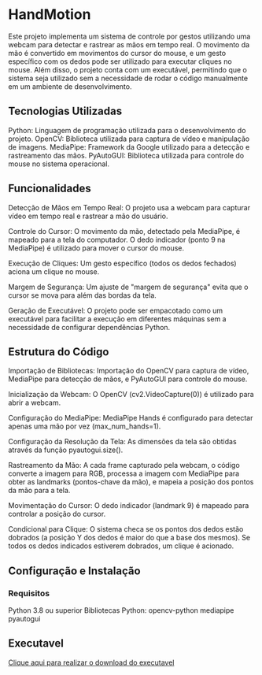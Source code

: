 # HandMotion

Este projeto implementa um sistema de controle por gestos utilizando uma webcam para detectar e rastrear as mãos em tempo real. O movimento da mão é convertido em movimentos do cursor do mouse, e um gesto específico com os dedos pode ser utilizado para executar cliques no mouse. Além disso, o projeto conta com um executável, permitindo que o sistema seja utilizado sem a necessidade de rodar o código manualmente em um ambiente de desenvolvimento.

## Tecnologias Utilizadas
Python: Linguagem de programação utilizada para o desenvolvimento do projeto.
OpenCV: Biblioteca utilizada para captura de vídeo e manipulação de imagens.
MediaPipe: Framework da Google utilizado para a detecção e rastreamento das mãos.
PyAutoGUI: Biblioteca utilizada para controle do mouse no sistema operacional.

## Funcionalidades
Detecção de Mãos em Tempo Real: O projeto usa a webcam para capturar vídeo em tempo real e rastrear a mão do usuário.

Controle do Cursor: O movimento da mão, detectado pela MediaPipe, é mapeado para a tela do computador. O dedo indicador (ponto 9 na MediaPipe) é utilizado para mover o cursor do mouse.

Execução de Cliques: Um gesto específico (todos os dedos fechados) aciona um clique no mouse.

Margem de Segurança: Um ajuste de "margem de segurança" evita que o cursor se mova para além das bordas da tela.

Geração de Executável: O projeto pode ser empacotado como um executável para facilitar a execução em diferentes máquinas sem a necessidade de configurar dependências Python.

## Estrutura do Código
Importação de Bibliotecas: Importação do OpenCV para captura de vídeo, MediaPipe para detecção de mãos, e PyAutoGUI para controle do mouse.

Inicialização da Webcam: O OpenCV (cv2.VideoCapture(0)) é utilizado para abrir a webcam.

Configuração do MediaPipe: MediaPipe Hands é configurado para detectar apenas uma mão por vez (max_num_hands=1).

Configuração da Resolução da Tela: As dimensões da tela são obtidas através da função pyautogui.size().

Rastreamento da Mão: A cada frame capturado pela webcam, o código converte a imagem para RGB, processa a imagem com MediaPipe para obter as landmarks (pontos-chave da mão), e mapeia a posição dos pontos da mão para a tela.

Movimentação do Cursor: O dedo indicador (landmark 9) é mapeado para controlar a posição do cursor.

Condicional para Clique: O sistema checa se os pontos dos dedos estão dobrados (a posição Y dos dedos é maior do que a base dos mesmos). Se todos os dedos indicados estiverem dobrados, um clique é acionado.

## Configuração e Instalação
### Requisitos
Python 3.8 ou superior
Bibliotecas Python:
opencv-python
mediapipe
pyautogui

## Executavel
[Clique aqui para realizar o download do executavel](https://github.com/Gustavo-michel/HandMotion/raw/refs/heads/main/handmotion/HandTracking.exe?download=) 
